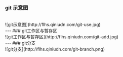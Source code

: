 
### git 示意图
<br>
![git示意图](http://flhs.qiniudn.com/git-use.jpg)
<br>
---
### git工作区与暂存区
<br>
![git工作区与暂存区](http://flhs.qiniudn.com/git-add.jpg)
<br>
---
### git分支
<br>
![git分支](http://flhs.qiniudn.com/git-branch.png)